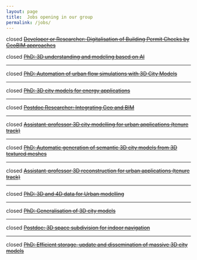 ```yaml
---
layout: page
title:  Jobs opening in our group
permalink: /jobs/
---
```


<span class="label label-danger">closed</span>
<del>
[Developer or Researcher: Digitalisation of Building Permit Checks by GeoBIM approaches](chek/)
</del>

<span class="label label-danger">closed</span>
<del>
[PhD: 3D understanding and modeling based on AI](3duu2020/) 
</del>

- - -

<span class="label label-danger">closed</span>
<del>
[PhD: Automation of urban flow simulations with 3D City Models](phdcfd2020/)
</del>

- - -

<span class="label label-danger">closed</span>
<del>
[PhD: 3D city models for energy applications](phdenergy2020/)
</del>

- - -

<span class="label label-danger">closed</span>
<del>
[Postdoc Researcher: Integrating Geo and BIM](postdoc2017/)
</del>

- - -

<span class="label label-danger">closed</span>
<del>
[Assistant-professor 3D city modelling for urban applications (tenure track)](ud2017/)
</del>

- - -

<span class="label label-danger">closed</span>
<del>
[PhD: Automatic generation of semantic 3D city models from 3D textured meshes](phdcmt2017/)
</del>

- - - 

<span class="label label-danger">closed</span> 
<del>
[Assistant-professor 3D reconstruction for urban applications (tenure track)](ud/)
</del>

- - -


<span class="label label-danger">closed</span> 
<del>[PhD: 3D and 4D data for Urban modelling](phd2umnd2016/)</del>

- - -

<span class="label label-danger">closed</span> 
<del>[PhD: Generalisation of 3D city models](phdumnd2016/)</del>

- - -

<span class="label label-danger">closed</span> 
<del>[Postdoc: 3D space subdivision for indoor navigation](postdoc201503/)</del>

- - -

<span class="label label-danger">closed</span> 
<del>[PhD: Efficient storage, update and dissemination of massive 3D city models](phd201502/)</del>
